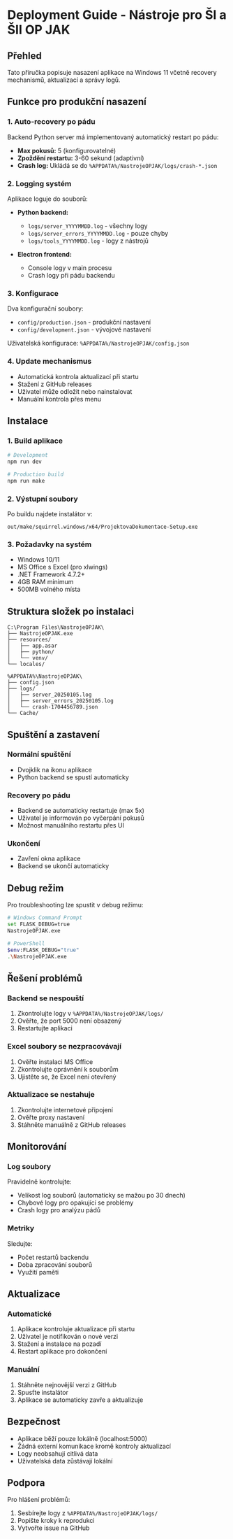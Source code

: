 # Deployment Guide - Nástroje pro ŠI a ŠII OP JAK

## Přehled

Tato příručka popisuje nasazení aplikace na Windows 11 včetně recovery mechanismů, aktualizací a správy logů.

## Funkce pro produkční nasazení

### 1. Auto-recovery po pádu

Backend Python server má implementovaný automatický restart po pádu:

- **Max pokusů:** 5 (konfigurovatelné)
- **Zpoždění restartu:** 3-60 sekund (adaptivní)
- **Crash log:** Ukládá se do `%APPDATA%/NastrojeOPJAK/logs/crash-*.json`

### 2. Logging systém

Aplikace loguje do souborů:

- **Python backend:** 
  - `logs/server_YYYYMMDD.log` - všechny logy
  - `logs/server_errors_YYYYMMDD.log` - pouze chyby
  - `logs/tools_YYYYMMDD.log` - logy z nástrojů

- **Electron frontend:**
  - Console logy v main procesu
  - Crash logy při pádu backendu

### 3. Konfigurace

Dva konfigurační soubory:

- `config/production.json` - produkční nastavení
- `config/development.json` - vývojové nastavení

Uživatelská konfigurace: `%APPDATA%/NastrojeOPJAK/config.json`

### 4. Update mechanismus

- Automatická kontrola aktualizací při startu
- Stažení z GitHub releases
- Uživatel může odložit nebo nainstalovat
- Manuální kontrola přes menu

## Instalace

### 1. Build aplikace

```bash
# Development
npm run dev

# Production build
npm run make
```

### 2. Výstupní soubory

Po buildu najdete instalátor v:
```
out/make/squirrel.windows/x64/ProjektovaDokumentace-Setup.exe
```

### 3. Požadavky na systém

- Windows 10/11
- MS Office s Excel (pro xlwings)
- .NET Framework 4.7.2+
- 4GB RAM minimum
- 500MB volného místa

## Struktura složek po instalaci

```
C:\Program Files\NastrojeOPJAK\
├── NastrojeOPJAK.exe
├── resources/
│   ├── app.asar
│   ├── python/
│   └── venv/
└── locales/

%APPDATA%\NastrojeOPJAK\
├── config.json
├── logs/
│   ├── server_20250105.log
│   ├── server_errors_20250105.log
│   └── crash-1704456789.json
└── Cache/
```

## Spuštění a zastavení

### Normální spuštění
- Dvojklik na ikonu aplikace
- Python backend se spustí automaticky

### Recovery po pádu
- Backend se automaticky restartuje (max 5x)
- Uživatel je informován po vyčerpání pokusů
- Možnost manuálního restartu přes UI

### Ukončení
- Zavření okna aplikace
- Backend se ukončí automaticky

## Debug režim

Pro troubleshooting lze spustit v debug režimu:

```bash
# Windows Command Prompt
set FLASK_DEBUG=true
NastrojeOPJAK.exe

# PowerShell
$env:FLASK_DEBUG="true"
.\NastrojeOPJAK.exe
```

## Řešení problémů

### Backend se nespouští

1. Zkontrolujte logy v `%APPDATA%/NastrojeOPJAK/logs/`
2. Ověřte, že port 5000 není obsazený
3. Restartujte aplikaci

### Excel soubory se nezpracovávají

1. Ověřte instalaci MS Office
2. Zkontrolujte oprávnění k souborům
3. Ujistěte se, že Excel není otevřený

### Aktualizace se nestahuje

1. Zkontrolujte internetové připojení
2. Ověřte proxy nastavení
3. Stáhněte manuálně z GitHub releases

## Monitorování

### Log soubory

Pravidelně kontrolujte:
- Velikost log souborů (automaticky se mažou po 30 dnech)
- Chybové logy pro opakující se problémy
- Crash logy pro analýzu pádů

### Metriky

Sledujte:
- Počet restartů backendu
- Doba zpracování souborů
- Využití paměti

## Aktualizace

### Automatické

1. Aplikace kontroluje aktualizace při startu
2. Uživatel je notifikován o nové verzi
3. Stažení a instalace na pozadí
4. Restart aplikace pro dokončení

### Manuální

1. Stáhněte nejnovější verzi z GitHub
2. Spusťte instalátor
3. Aplikace se automaticky zavře a aktualizuje

## Bezpečnost

- Aplikace běží pouze lokálně (localhost:5000)
- Žádná externí komunikace kromě kontroly aktualizací
- Logy neobsahují citlivá data
- Uživatelská data zůstávají lokální

## Podpora

Pro hlášení problémů:
1. Sesbírejte logy z `%APPDATA%/NastrojeOPJAK/logs/`
2. Popište kroky k reprodukci
3. Vytvořte issue na GitHub
